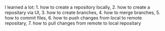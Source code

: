 I learned a lot: 1. how to create a repository locally, 2. how to create a repositary via UI, 3. how to create branches, 4. how to merge branches, 5. how to commit files, 6. how to push changes from local to remote repositary, 7. how to pull changes from remote to local repositary
